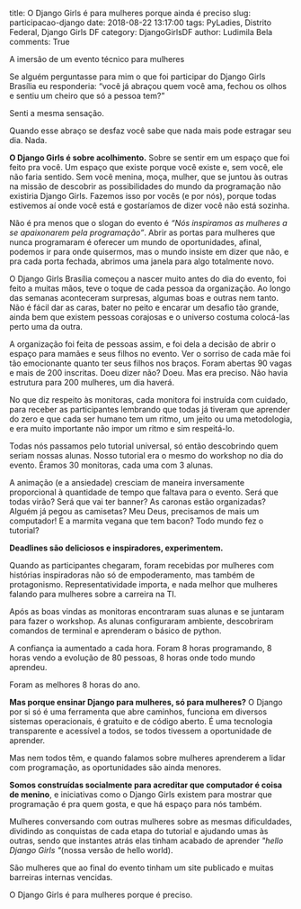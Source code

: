 title: O Django Girls é para mulheres porque ainda é preciso
slug: participacao-django
date: 2018-08-22 13:17:00
tags: PyLadies, Distrito Federal, Django Girls DF
category: DjangoGirlsDF
author: Ludimila Bela
comments: True

A imersão de um evento técnico para mulheres

Se alguém perguntasse para mim o que foi participar do Django Girls Brasília eu responderia: “você já abraçou quem você ama, fechou os olhos e sentiu um cheiro que só a pessoa tem?”


Senti a mesma sensação.


Quando esse abraço se desfaz você sabe que nada mais pode estragar seu dia. Nada.

**O Django Girls é sobre acolhimento.** Sobre se sentir em um espaço que foi feito pra você. Um espaço que existe porque você existe e, sem você, ele não faria sentido. Sem você menina, moça, mulher, que se juntou às outras na missão de descobrir as possibilidades do mundo da programação não existiria Django Girls.
Fazemos isso por vocês (e por nós), porque todas estivemos aí onde você está e gostaríamos de dizer você não está sozinha.

Não é pra menos que o slogan do evento é _“Nós inspiramos as mulheres a se apaixonarem pela programação”_.
Abrir as portas para mulheres que nunca programaram é oferecer um mundo de oportunidades, afinal, podemos ir para onde quisermos, mas o mundo insiste em dizer que não, e pra cada porta fechada, abrimos uma janela para algo totalmente novo.

O Django Girls Brasília começou a nascer muito antes do dia do evento, foi feito a muitas mãos, teve o toque de cada pessoa da organização. Ao longo das semanas aconteceram surpresas, algumas boas e outras nem tanto.
Não é fácil dar as caras, bater no peito e encarar um desafio tão grande, ainda bem que existem pessoas corajosas e o universo costuma colocá-las perto uma da outra.

A organização foi feita de pessoas assim, e foi dela a decisão de abrir o espaço para mamães e seus filhos no evento. Ver o sorriso de cada mãe foi tão emocionante quanto ter seus filhos nos braços.
Foram abertas 90 vagas e mais de 200 inscritas. Doeu dizer não? Doeu. Mas era preciso. Não havia estrutura para 200 mulheres, um dia haverá.

No que diz respeito às monitoras, cada monitora foi instruída com cuidado, para receber as participantes lembrando que todas já tiveram que aprender do zero e que cada ser humano tem um ritmo, um jeito ou uma metodologia, e era muito importante não impor um ritmo e sim respeitá-lo.

Todas nós passamos pelo tutorial universal, só então descobrindo quem seriam nossas alunas. Nosso tutorial era o mesmo do workshop no dia do evento. Éramos 30 monitoras, cada uma com 3 alunas.

A animação (e a ansiedade) cresciam de maneira inversamente proporcional à quantidade de tempo que faltava para o evento. Será que todas virão? Será que vai ter banner? As caronas estão organizadas? Alguém já pegou as camisetas? Meu Deus, precisamos de mais um computador! E a marmita vegana que tem bacon? Todo mundo fez o tutorial?

**Deadlines são deliciosos e inspiradores, experimentem.**

Quando as participantes chegaram, foram recebidas por mulheres com histórias inspiradoras não só de empoderamento, mas também de protagonismo. Representatividade importa, e nada melhor que mulheres falando para mulheres sobre a carreira na TI.

Após as boas vindas as monitoras encontraram suas alunas e se juntaram para fazer o workshop. As alunas configuraram ambiente, descobriram comandos de terminal e aprenderam o básico de python.

A confiança ia aumentado a cada hora. Foram 8 horas programando, 8 horas vendo a evolução de 80 pessoas, 8 horas onde todo mundo aprendeu.

Foram as melhores 8 horas do ano.

**Mas porque ensinar Django para mulheres, só para mulheres?** O Django por si só é uma ferramenta que abre caminhos, funciona em diversos sistemas operacionais, é gratuito e de código aberto. É uma tecnologia transparente e acessível a todos, se todos tivessem a oportunidade de aprender.

Mas nem todos têm, e quando falamos sobre mulheres aprenderem a lidar com programação, as oportunidades são ainda menores.

**Somos construídas socialmente para acreditar que computador é coisa de menino**, e iniciativas como o Django Girls existem para mostrar que programação é pra quem gosta, e que há espaço para nós também.

Mulheres conversando com outras mulheres sobre as mesmas dificuldades, dividindo as conquistas de cada etapa do tutorial e ajudando umas às outras, sendo que instantes atrás elas tinham acabado de aprender  _"hello Django Girls "_(nossa versão de hello world).

São mulheres que ao final do evento tinham um site publicado e muitas barreiras internas vencidas.

O Django Girls é para mulheres porque é preciso.
